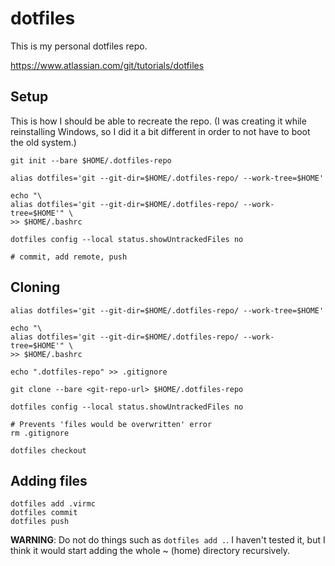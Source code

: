 # dotfiles
This is my personal dotfiles repo.

https://www.atlassian.com/git/tutorials/dotfiles

## Setup
This is how I should be able to recreate the repo. (I was creating it while
reinstalling Windows, so I did it a bit different in order to not have to
boot the old system.)

```
git init --bare $HOME/.dotfiles-repo

alias dotfiles='git --git-dir=$HOME/.dotfiles-repo/ --work-tree=$HOME'

echo "\
alias dotfiles='git --git-dir=$HOME/.dotfiles-repo/ --work-tree=$HOME'" \
>> $HOME/.bashrc

dotfiles config --local status.showUntrackedFiles no

# commit, add remote, push
```

## Cloning
```
alias dotfiles='git --git-dir=$HOME/.dotfiles-repo/ --work-tree=$HOME'

echo "\
alias dotfiles='git --git-dir=$HOME/.dotfiles-repo/ --work-tree=$HOME'" \
>> $HOME/.bashrc

echo ".dotfiles-repo" >> .gitignore

git clone --bare <git-repo-url> $HOME/.dotfiles-repo

dotfiles config --local status.showUntrackedFiles no

# Prevents 'files would be overwritten' error
rm .gitignore

dotfiles checkout
```

## Adding files
```
dotfiles add .virmc
dotfiles commit
dotfiles push
```
**WARNING**: Do not do things such as `dotfiles add .`. I haven't tested it,
but I think it would start adding the whole ~ (home) directory recursively.
